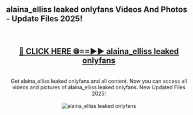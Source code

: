 <h2>alaina_elliss leaked onlyfans Videos And Photos - Update Files 2025!</h2>
<br>
<div align="center">
<h2><a href="https://linkcuts.com/hfmhzwbr" rel="nofollow">🔴 CLICK HERE 🌐==►► alaina_elliss leaked onlyfans</a></h2>
<br>
Get alaina_elliss leaked onlyfans and all content. Now you can access all videos and pictures of alaina_elliss leaked onlyfans. New Updated Files 2025!
<br>
<br>
<a href="https://linkcuts.com/hfmhzwbr" rel="nofollow" data-target="animated-image.originalLink"><img src="https://i.ibb.co.com/WyWwxjT/player-gif2.gif" alt="alaina_elliss leaked onlyfans" style="max-width: 100%; display: inline-block;" data-target="animated-image.originalImage"></a>
</div>
<br>